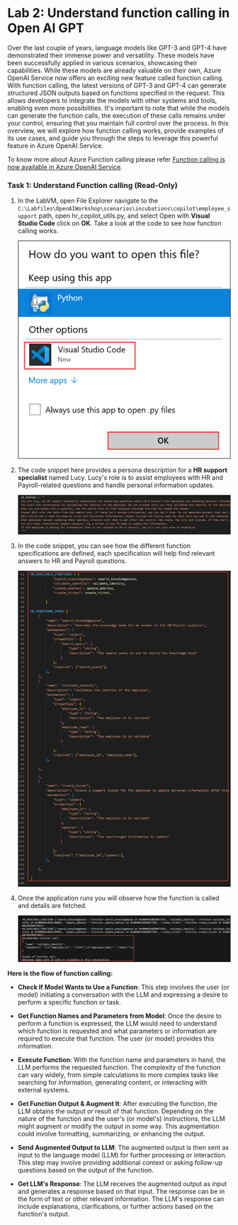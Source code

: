 # Lab 2: Understand function calling in Open AI GPT

Over the last couple of years, language models like GPT-3 and GPT-4 have demonstrated their immense power and versatility. These models have been successfully applied in various scenarios, showcasing their capabilities. While these models are already valuable on their own, Azure OpenAI Service now offers an exciting new feature called function calling. With function calling, the latest versions of GPT-3 and GPT-4 can generate structured JSON outputs based on functions specified in the request. This allows developers to integrate the models with other systems and tools, enabling even more possibilities. It's important to note that while the models can generate the function calls, the execution of these calls remains under your control, ensuring that you maintain full control over the process. In this overview, we will explore how function calling works, provide examples of its use cases, and guide you through the steps to leverage this powerful feature in Azure OpenAI Service. 

To know more about Azure Function calling please refer [Function calling is now available in Azure OpenAI Service](https://techcommunity.microsoft.com/t5/azure-ai-services-blog/function-calling-is-now-available-in-azure-openai-service/ba-p/3879241).


### Task 1: Understand Function calling (Read-Only)

1. In the LabVM, open File Explorer navigate to the `C:\Labfiles\OpenAIWorkshop\scenarios\incubations\copilot\employee_support` path, open hr_copilot_utils.py, and select Open with  **Visual Studio Code** click on **OK**. Take a look at the code to see how function calling works.

    ![](../media/img25.png)

2. The code snippet here provides a persona description for a **HR support specialist** named Lucy. Lucy's role is to assist employees with HR and Payroll-related questions and handle personal information updates. 

    ![](../media/img26.png)
   
3. In the code snippet, you can see how the different function specifications are defined, each specification will help find relevant answers to HR and Payroll questions.

    ![](../media/img27.png)

4. Once the application runs you will observe how the function is called and details are fetched.

    ![](../media/img28.png)

 
  **Here is the flow of function calling:**
  
  - **Check If Model Wants to Use a Function**: This step involves the user (or model) initiating a conversation with the LLM and expressing a desire to perform a specific function or task.
  
  - **Get Function Names and Parameters from Model**: Once the desire to perform a function is expressed, the LLM would need to understand which function is requested and what parameters or information are required to execute that function. The user (or model) provides this information.
  
  - **Execute Function**: With the function name and parameters in hand, the LLM performs the requested function. The complexity of the function can vary widely, from simple calculations to more complex tasks like searching for information, generating content, or interacting with external systems.
  
  - **Get Function Output & Augment It**: After executing the function, the LLM obtains the output or result of that function. Depending on the nature of the function and the user's (or model's) instructions, the LLM might augment or modify the output in some way. This augmentation could involve formatting, summarizing, or enhancing the output.
  
  - **Send Augmented Output to LLM**: The augmented output is then sent as input to the language model (LLM) for further processing or interaction. This step may involve providing additional context or asking follow-up questions based on the output of the function.
  
  - **Get LLM's Response**: The LLM receives the augmented output as input and generates a response based on that input. The response can be in the form of text or other relevant information. The LLM's response can include explanations, clarifications, or further actions based on the function's output.

